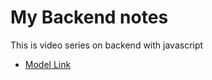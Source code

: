 # My Backend notes

This is video series on backend with javascript
 - [Model Link](https://app.eraser.io/workspace/YtPqZ1VogxGy1jzIDkzj)